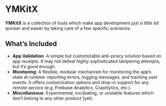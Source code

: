 # YMKitX

**YMKitX** is a collection of tools which make app development *just a little bit* quicker and easier by taking care of a few specific scenarios.

## What’s Included
* **App Validation**: A simple but customizable anti-piracy solution based on app receipts. It may not defeat highly sophisticated tampering attempts, but it’s good enough.
* **Monitoring**: A flexible, modular mechanism for monitoring the app’s state at runtime: reporting errors, logging messages, and tracking user events. It offers customization options and drop-in support for any remote service (e.g. Firebase Analytics, Crashlytics, etc.).
* **Miscellaneous**: Experimental, incubating, or unstable features which don’t belong to any other product (yet).
